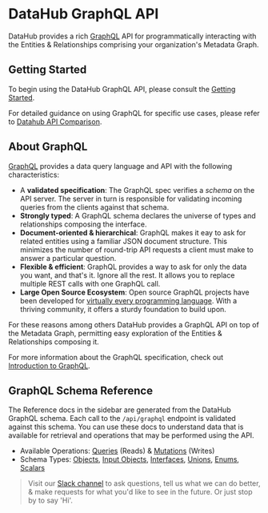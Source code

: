 # DataHub GraphQL API

DataHub provides a rich [GraphQL](https://graphql.org/) API for programmatically interacting with the Entities & Relationships comprising your organization's Metadata Graph.

## Getting Started
To begin using the DataHub GraphQL API, please consult the [Getting Started](/docs/api/graphql/getting-started.md).

For detailed guidance on using GraphQL for specific use cases, please refer to [Datahub API Comparison](/docs/api/datahub-apis.md#datahub-api-comparison).


## About GraphQL 

[GraphQL](https://graphql.org/) provides a data query language and API with the following characteristics:

- A **validated specification**: The GraphQL spec verifies a *schema* on the API server. The server in turn is responsible
for validating incoming queries from the clients against that schema.
- **Strongly typed**: A GraphQL schema declares the universe of types and relationships composing the interface. 
- **Document-oriented & hierarchical**: GraphQL makes it eay to ask for related entities using a familiar JSON document
structure. This minimizes the number of round-trip API requests a client must make to answer a particular question.
- **Flexible & efficient**: GraphQL provides a way to ask for only the data you want, and that's it. Ignore all
the rest. It allows you to replace multiple REST calls with one GraphQL call.
- **Large Open Source Ecosystem**: Open source GraphQL projects have been developed for [virtually every programming language](https://graphql.org/code/). With a thriving
community, it offers a sturdy foundation to build upon. 
  
For these reasons among others DataHub provides a GraphQL API on top of the Metadata Graph,
permitting easy exploration of the Entities & Relationships composing it. 

For more information about the GraphQL specification, check out [Introduction to GraphQL](https://graphql.org/learn/). 

## GraphQL Schema Reference

The Reference docs in the sidebar are generated from the DataHub GraphQL schema. Each call to the `/api/graphql` endpoint is
validated against this schema. You can use these docs to understand data that is available for retrieval and operations 
that may be performed using the API.

- Available Operations: [Queries](/graphql/queries.md) (Reads) & [Mutations](/graphql/mutations.md) (Writes)
- Schema Types: [Objects](/graphql/objects.md), [Input Objects](/graphql/inputObjects.md), [Interfaces](/graphql/interfaces.md), [Unions](/graphql/unions.md), [Enums](/graphql/enums.md), [Scalars](/graphql/scalars.md)

> Visit our [Slack channel](https://slack.datahubproject.io) to ask questions, tell us what we can do better, & make requests for what you'd like to see in the future. Or just
stop by to say 'Hi'. 
